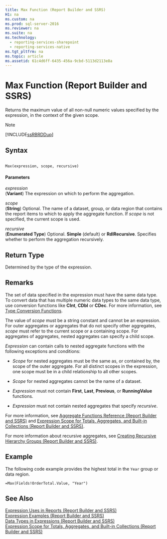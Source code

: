 ```yaml
---
title: Max Function (Report Builder and SSRS)
H1: na
ms.custom: na
ms.prod: sql-server-2016
ms.reviewer: na
ms.suite: na
ms.technology: 
  - reporting-services-sharepoint
  - reporting-services-native
ms.tgt_pltfrm: na
ms.topic: article
ms.assetid: 61c4d6ff-6435-456a-9cbd-5113d2113e8a
---
```

# Max Function (Report Builder and SSRS)
  Returns the maximum value of all non-null numeric values specified by the expression, in the context of the given scope.  
  
> [!NOTE]  
>  [!INCLUDE[ssRBRDDup](../../Topics/TopicNameContainA/includes/ssRBRDDup_md.md)]  
  
## Syntax  
  
```  
  
Max(expression, scope, recursive)  
```  
  
#### Parameters  
 *expression*  
 (**Variant**) The expression on which to perform the aggregation.  
  
 *scope*  
 (**String**) Optional. The name of a dataset, group, or data region that contains the report items to which to apply the aggregate function. If *scope* is not specified, the current scope is used.  
  
 *recursive*  
 (**Enumerated Type**) Optional. **Simple** (default) or **RdlRecursive**. Specifies whether to perform the aggregation recursively.  
  
## Return Type  
 Determined by the type of the expression.  
  
## Remarks  
 The set of data specified in the expression must have the same data type. To convert data that has multiple numeric data types to the same data type, use conversion functions like **CInt**, **CDbl** or **CDec**. For more information, see [Type Conversion Functions](http://go.microsoft.com/fwlink/?LinkId=96142).  
  
 The value of *scope* must be a string constant and cannot be an expression. For outer aggregates or aggregates that do not specify other aggregates, *scope* must refer to the current scope or a containing scope. For aggregates of aggregates, nested aggregates can specify a child scope.  
  
 *Expression* can contain calls to nested aggregate functions with the following exceptions and conditions:  
  
-   *Scope* for nested aggregates must be the same as, or contained by, the scope of the outer aggregate. For all distinct scopes in the expression, one scope must be in a child relationship to all other scopes.  
  
-   *Scope* for nested aggregates cannot be the name of a dataset.  
  
-   *Expression* must not contain **First**, **Last**, **Previous**, or **RunningValue** functions.  
  
-   *Expression* must not contain nested aggregates that specify *recursive*.  
  
 For more information, see [Aggregate Functions Reference &#40;Report Builder and SSRS&#41;](../../Topics/TopicNameNotContainA/Aggregate-Functions-Reference--Report-Builder-and-SSRS-.md) and [Expression Scope for Totals, Aggregates, and Built-in Collections &#40;Report Builder and SSRS&#41;](../../Topics/TopicNameNotContainA/Expression-Scope-for-Totals--Aggregates--and-Built-in-Collections--Report-Builder-and-SSRS-.md).  
  
 For more information about recursive aggregates, see [Creating Recursive Hierarchy Groups &#40;Report Builder and SSRS&#41;](../../Topics/TopicNameNotContainA/Creating-Recursive-Hierarchy-Groups--Report-Builder-and-SSRS-.md).  
  
## Example  
 The following code example provides the highest total in the `Year` group or data region.  
  
```  
=Max(Fields!OrderTotal.Value, "Year")  
```  
  
## See Also  
 [Expression Uses in Reports &#40;Report Builder and SSRS&#41;](../../Topics/TopicNameNotContainA/Expression-Uses-in-Reports--Report-Builder-and-SSRS-.md)   
 [Expression Examples &#40;Report Builder and SSRS&#41;](../../Topics/TopicNameNotContainA/Expression-Examples--Report-Builder-and-SSRS-.md)   
 [Data Types in Expressions &#40;Report Builder and SSRS&#41;](../../Topics/TopicNameNotContainA/Data-Types-in-Expressions--Report-Builder-and-SSRS-.md)   
 [Expression Scope for Totals, Aggregates, and Built-in Collections &#40;Report Builder and SSRS&#41;](../../Topics/TopicNameNotContainA/Expression-Scope-for-Totals--Aggregates--and-Built-in-Collections--Report-Builder-and-SSRS-.md)  
  
  